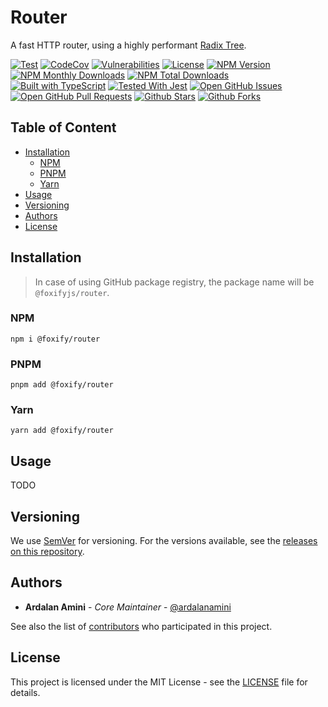 # Router

A fast HTTP router,
using a highly performant [Radix Tree](https://en.wikipedia.org/wiki/Radix_tree).

[![Test](https://github.com/foxifyjs/router/actions/workflows/test.yml/badge.svg)](https://github.com/foxifyjs/router/actions/workflows/test.yml)
[![CodeCov](https://codecov.io/gh/foxifyjs/router/branch/main/graph/badge.svg?token=oMX127Pgdg)](https://codecov.io/gh/foxifyjs/router)
[![Vulnerabilities](https://img.shields.io/snyk/vulnerabilities/github/foxifyjs/router)](https://snyk.io/test/github/foxifyjs/router)
[![License](https://img.shields.io/github/license/foxifyjs/router.svg)](https://github.com/foxifyjs/router/blob/main/LICENSE)
[![NPM Version](https://img.shields.io/npm/v/@foxify/router.svg)](https://www.npmjs.com/package/@foxify/router)
[![NPM Monthly Downloads](https://img.shields.io/npm/dm/@foxify/router.svg)](https://www.npmjs.com/package/@foxify/router)
[![NPM Total Downloads](https://img.shields.io/npm/dt/@foxify/router.svg)](https://www.npmjs.com/package/@foxify/router)
[![Built with TypeScript](https://img.shields.io/npm/types/@foxify/router.svg)](https://www.typescriptlang.org)
[![Tested With Jest](https://img.shields.io/badge/tested_with-jest-99424f.svg)](https://jestjs.io)
[![Open GitHub Issues](https://img.shields.io/github/issues-raw/foxifyjs/router.svg)](https://github.com/foxifyjs/router/issues)
[![Open GitHub Pull Requests](https://img.shields.io/github/issues-pr-raw/foxifyjs/router)](https://github.com/foxifyjs/router/pulls)
[![Github Stars](https://img.shields.io/github/stars/foxifyjs/router.svg?style=social&label=Stars)](https://github.com/foxifyjs/router)
[![Github Forks](https://img.shields.io/github/forks/foxifyjs/router.svg?style=social&label=Fork)](https://github.com/foxifyjs/router)

## Table of Content

- [Installation](#installation)
    - [NPM](#npm)
    - [PNPM](#pnpm)
    - [Yarn](#yarn)
- [Usage](#usage)
- [Versioning](#versioning)
- [Authors](#authors)
- [License](#license)

## Installation

> In case of using GitHub package registry,
> the package name will be `@foxifyjs/router`.

### NPM

```shell
npm i @foxify/router
```

### PNPM

```shell
pnpm add @foxify/router
```

### Yarn

```shell
yarn add @foxify/router
```

## Usage

TODO

## Versioning

We use [SemVer](http://semver.org) for versioning.
For the versions available, see the [releases on this repository](https://github.com/foxifyjs/router/releases).

## Authors

- **Ardalan Amini** - _Core Maintainer_ - [@ardalanamini](https://github.com/ardalanamini)

See also the list of [contributors](https://github.com/foxifyjs/router/contributors) who participated in this project.

## License

This project is licensed under the MIT License - see the [LICENSE](https://github.com/foxifyjs/router/blob/main/LICENSE) file for details.
